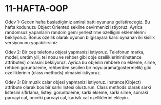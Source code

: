 # 11-HAFTA-OOP
Odev 1: Gecen hafta basladigimiz amiral batti oyununu gelistirecegiz. Bu hafta kodunuzu Object Oriented sekline cevirmenizi istiyoruz. Ayrica randomsuz yapanlarin random gemi yerlestirme ozelligini eklemelerini bekliyoruz. Bonus ozellik olarak oyunun bilgisayara karsi oynanan iki kisilik versiyonunu yapabilirsiniz. 

Odev 2:
Bir cep telefonu objesi yapmanizi istiyoruz. Telefonun marka, model, uretim yili, tel nosu ve rehber gibi obje ozelliklerinin(instance attributes) olmasini bekliyoruz. 
Ayrica bu objenin rehbere no ekleme, silme, rehberi goruntuleme, rehberden secilen bir noyu arama(gostermelik) gibi ozelliklerinin (class methods) olmasini istiyoruz. 

Odev 3:
Bir muzik calar objesi yapmanizi istiyoruz. Instance(Object) attribute olarak bos bir sarki listesi  olusturun. Class methods olarak sarki listesini sifirlama, listeyi goruntuleme, sarki ekleme, sarki silme, sonraki parcayi cal, onceki parcayi cal, karisik cal ozelliklerini ekleyin.

